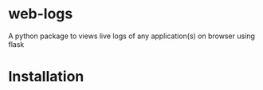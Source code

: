 # web-logs
A python package to views live logs of any application(s) on browser using flask

# Installation
